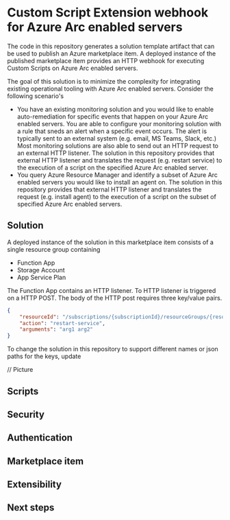 # Custom Script Extension webhook for Azure Arc enabled servers

The code in this repository generates a solution template artifact that can be used to publish an Azure marketplace item. A deployed instance of the published marketplace item provides an HTTP webhook for executing Custom Scripts on Azure Arc enabled servers.

The goal of this solution is to minimize the complexity for integrating existing operational tooling with Azure Arc enabled servers. Consider the following scenario's

- You have an existing monitoring solution and you would like to enable auto-remediation for specific events that happen on your Azure Arc enabled servers. You are able to configure your monitoring solution with a rule that sneds an alert when a specific event occurs. The alert is typically sent to an external system (e.g. email, MS Teams, Slack, etc.) Most monitoring solutions are also able to send out an HTTP request to an external HTTP listener. The solution in this repository provides that external HTTP listener and translates the request (e.g. restart service) to the execution of a script on the specified Azure Arc enabled server.
- You query Azure Resource Manager and identify a subset of Azure Arc enabled servers you would like to install an agent on. The solution in this repository provides that external HTTP listener and translates the request (e.g. install agent) to the execution of a script on the subset of specified Azure Arc enabled servers.

## Solution

A deployed instance of the solution in this marketplace item consists of a single resource group containing
- Function App
- Storage Account
- App Service Plan

The Function App contains an HTTP listener. To HTTP listener is triggered on a HTTP POST. The body of the HTTP post requires three key/value pairs.

``` JSON
{
    "resourceId": "/subscriptions/{subscriptionId}/resourceGroups/{resourceGroupName}/providers/Microsoft.HybridCompute/machines/{machineName}",
    "action": "restart-service",
    "arguments": "arg1 arg2"
}
```
To change the solution in this repository to support different names or json paths for the keys, update 

// Picture

## Scripts

## Security

## Authentication

## Marketplace item

## Extensibility

## Next steps

